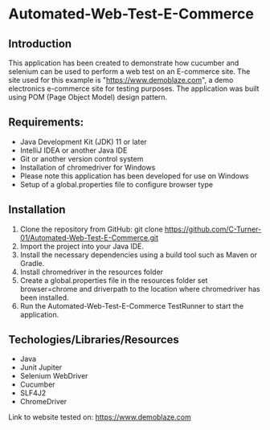 # Automated-Web-Test-E-Commerce

## Introduction
This application has been created to demonstrate how cucumber and selenium can be used to perform a web test on an E-commerce site. The site used for this example is "https://www.demoblaze.com", a demo electronics e-commerce site for testing purposes. The application was built using POM (Page Object Model) design pattern.

## **Requirements:**

- Java Development Kit (JDK) 11 or later
- IntelliJ IDEA or another Java IDE
- Git or another version control system
- Installation of chromedriver for Windows
- Please note this application has been developed for use on Windows
- Setup of a global.properties file to configure browser type

## Installation

1. Clone the repository from GitHub:
   git clone https://github.com/C-Turner-01/Automated-Web-Test-E-Commerce.git
2. Import the project into your Java IDE.
3. Install the necessary dependencies using a build tool such as Maven or Gradle.
4. Install chromedriver in the resources folder
5. Create a global.properties file in the resources folder set browser=chrome and driverpath to the location where chromedriver has been installed.
6. Run the Automated-Web-Test-E-Commerce TestRunner to start the application.

## Techologies/Libraries/Resources

- Java
- Junit Jupiter
- Selenium WebDriver
- Cucumber
- SLF4J2
- ChromeDriver

Link to website tested on: https://www.demoblaze.com 

